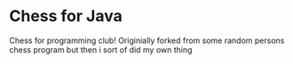 # Chess for Java

Chess for programming club!
Originially forked from some random persons chess program but then i sort of did my own thing
